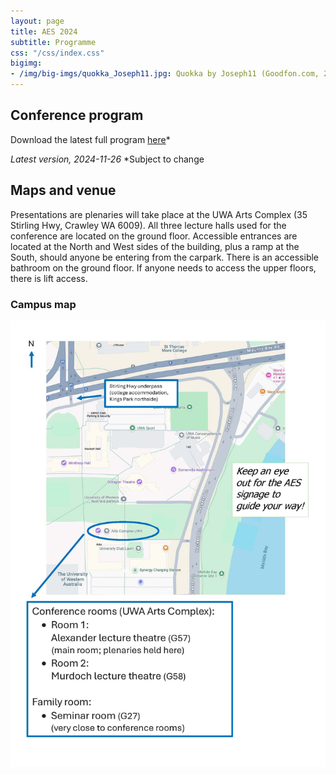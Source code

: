 ```yaml
---
layout: page
title: AES 2024
subtitle: Programme
css: "/css/index.css"
bigimg:
- /img/big-imgs/quokka_Joseph11.jpg: Quokka by Joseph11 (Goodfon.com, 2023)
---
```


## Conference program

Download the latest full program [here](./docs/2024/2024_AES_Program.pdf)*

<!-- Click [here](./docs/2023/AusEvo23_ScheduleOfEvents.pdf) for the program broken down into multiple pages. -->

*Latest version, 2024-11-26*
*Subject to change

<!-- ### Conference Slack
We will be using [Slack](https://join.slack.com/t/ausevo2023/shared_invite/zt-28ryturuo-HZBXfJQlCvloJuQ5FMHHfg) for socialising, discussion and general (non-urgent) communication    
**note: questions during talks will only be taken through zoom (or live)**   -->

## Maps and venue

Presentations are plenaries will take place at the UWA Arts Complex (35 Stirling Hwy, Crawley WA 6009). 
All three lecture halls used for the conference are located on the ground floor. Accessible entrances are located at the North and West sides of the building, plus a ramp at the South, should anyone be entering from the carpark.  There is an accessible bathroom on the ground floor. If anyone needs to access the upper floors, there is lift access.

### Campus map

![](/img/aes2024/UWA_AES_map.jpg)



<!-- 
### Campus map

![Campus Map](/img/2023_AES_4.png)

### Presentation venue

![Presentation venues](/img/2023_AES_3.png)

### Social venue

![Social venues](/img/2023_AES_2.png)

### Family Faciilty and ECR Event

![Social venues](/img/2023_AES_1.png) -->
